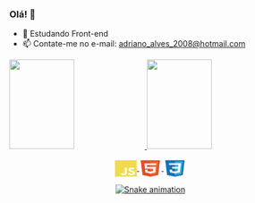 ### Olá! 👋



- 🌱 Estudando Front-end
- 📫 Contate-me no e-mail: adriano_alves_2008@hotmail.com

<div>
  <a href="https://github.com/Adrianodbs">
    <img width="48%" height="160em" src="https://github-readme-stats.vercel.app/api?username=adrianodbs&show_icons=true&theme=highcontrast" />
    <img width="48%" height="160em"  src="https://github-readme-stats.vercel.app/api/top-langs/?username=adrianodbs&layout=compact" />
</div>
  
<div align="center">
  <div style="display: inline_block"><br>
  <img align="center" alt="Javascript" height="30" width="40" src="https://raw.githubusercontent.com/devicons/devicon/master/icons/javascript/javascript-plain.svg">
  <img align="center" alt="HTML" height="30" width="40" src="https://raw.githubusercontent.com/devicons/devicon/master/icons/html5/html5-original.svg">
  <img align="center" alt="CSS" height="30" width="40" src="https://raw.githubusercontent.com/devicons/devicon/master/icons/css3/css3-original.svg">
    
</div>
  
 ![Snake animation](https://github.com/adrianodbs/adrianodbs/blob/output/github-contribution-grid-snake.svg)
